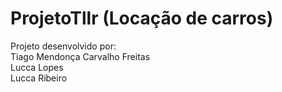 # ProjetoTllr (Locação de carros)
 Projeto desenvolvido por:<br>
 Tiago Mendonça Carvalho Freitas <br>
 Lucca Lopes<br>
 Lucca Ribeiro<br>
